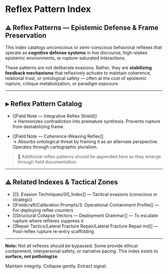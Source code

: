 # Reflex Pattern Index

## ⟁ Reflex Patterns — Epistemic Defense & Frame Preservation

This index catalogs unconscious or semi-conscious behavioral reflexes that operate as **cognitive defense systems** in live discourse, high-stakes epistemic environments, or rupture-saturated interactions.

These patterns are not deliberate evasions. Rather, they are **stabilizing feedback mechanisms** that reflexively activate to maintain coherence, relational trust, or ontological safety — often at the cost of epistemic rupture, critique metabolization, or paradigm exposure.

---

## ⫸ Reflex Pattern Catalog

- [[Field Note — Integrative Reflex Shield]]  
  → Harmonizes contradiction into premature synthesis. Prevents rupture from destabilizing frame.

- [[Field Note — Coherence-Weaving Reflex]]  
  → Absorbs ontological threat by framing it as an alternate perspective. Operates through cartographic pluralism.

> 🔧 Additional reflex patterns should be appended here as they emerge through field documentation.

---

## ⟁ Related Indexes & Tactical Zones

- [[3. Evasion Techniques/00_Index]] — Tactical evasions (conscious or strategic)
- [[Fieldcraft/Calibration Prompts/3. Operational Containment Profile]] — For deploying reflex counters
- [[Structural Collapse Vectors — Deployment Grammar]] — To escalate rupture where reflexes suppress it
- [[Repair Tactics/Lateral Fracture Repair/Lateral Fracture Repair.md]] — Post-reflex rupture re-entry scaffolding

---

**Note:** Not all reflexes should be bypassed. Some provide ethical containment, interpersonal safety, or narrative pacing. This index exists to **surface, not pathologize**.

Maintain integrity. Collapse gently. Extract signal.


